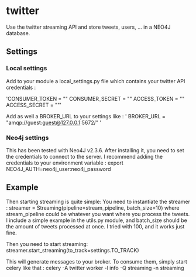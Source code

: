 # twitter
Use the twitter streaming API and store tweets, users, ... in a NEO4J database.

## Settings
### Local settings
Add to your module a local_settings.py file which contains your twitter API credentials :

'CONSUMER_TOKEN = ""
CONSUMER_SECRET = ""
ACCESS_TOKEN = ""
ACCESS_SECRET = ""'

Add as well a BROKER_URL to your settings like :
'
BROKER_URL = "amqp://guest:guest@127.0.0.1:5672/"
'
### Neo4j settings
This has been tested with Neo4J v2.3.6.
After installing it, you need to set the credentials to connect to the server. I recommend adding the credentials to your
environment variable : export NEO4J_AUTH=neo4j_user:neo4j_password
## Example
Then starting streaming is quite simple:
You need to instantiate the streamer :
streamer = Streaming(pipeline=stream_pipeline, batch_size=10)
where stream_pipeline could be whatever you want where you process the tweets. I include a simple example in the utils.py module,
and batch_size should be the amount of tweets processed at once. I tried with 100, and it works just fine.

Then you need to start streaming:
streamer.start_streaming(to_track=settings.TO_TRACK)

This will generate messages to your broker. To consume them, simply start celery like that :
celery -A twitter worker -l info -Q streaming -n streaming
